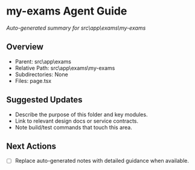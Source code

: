 ﻿# my-exams Agent Guide
*Auto-generated summary for src\app\exams\my-exams*

## Overview
- Parent: src\app\exams
- Relative Path: src\app\exams\my-exams
- Subdirectories: None
- Files: page.tsx

## Suggested Updates
- Describe the purpose of this folder and key modules.
- Link to relevant design docs or service contracts.
- Note build/test commands that touch this area.

## Next Actions
- [ ] Replace auto-generated notes with detailed guidance when available.

